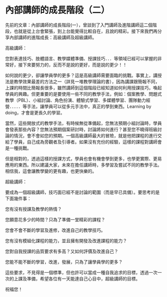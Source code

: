 # 內部講師的成長階段（二） 

<p>先前的文章：內部講師的成長階段(一），曾談到了入門講師及進階講師這二個階段，也就是從上台會緊張，到上台能覺得比較自在，且說的精彩。接下來我們再分享內部講師的進階成長：高級講師及超級講師。</p>
<p>高級講師：</p>
<p>您對表達技巧、肢體語言、教學媒體準備、授課技巧．．．等領域已經可以掌握的非常好，接下來要努力的，反而不是說的更好，而是說的更少！！<a name="more"></a></p>
<p>如何說的更少，卻讓學員學的更多？這是高級講師需要面臨的挑戰。事實上，講授法是教學效果最差的方法之一（詳見一堆教學理論的書），因為講課跟簡報不同，上課的時間比簡報長很多，雖然講師到這個階段已經知道如何利用授課技巧，喚起學員的興趣。但更重要的是要使用一些不同的教學手法，例如：個案教學、問題式教學（PBL）、小組討論、角色扮演、體驗式學習、多媒體學習、團隊動力經營．．．．．等手法，讓學員可以從多元手法中，真正的學到東西。Learning by doing，才會是更長久的學習。</p>
<p>當然，這些開放式的教學手法，有時候無從準備起，您無法預期小組討論時，學員會發表那些內容？您無法預期個案研討時，討論將如何進行？甚至您不曉得班級討論的情況，會不會如您的預期。一個高級講師最大的冒險，就是他把課程的進行交給了學員，自己成為旁觀者及引導者。如果沒有充份的經驗，這樣的課程對講師會是一種挑戰。</p>
<p>但是相對的，透過這樣的授課方式，學員也會有機會學到更多，也學更實際、更易應用的東西。所以建議大家，未來在擔任講師時，多學習及嘗試不同的教學手法。相信我，這會讓教學變的更有趣，也更快樂的。</p>
<p>超級講師：</p>
<p>要成為一個超級講師，技巧面已經不是討論的範圍（而是早已具備）。要思考的是下面幾件事：</p>
<p>您有沒有授課及教學的熱情？</p>
<p>您願意花多少的時間？只為了準備一堂精彩的課程？</p>
<p>您會不會不斷的學習及進修，改進自己的教學技巧。</p>
<p>您有沒有模組化課程的能力，並且擁有開發及改進課程的能力？</p>
<p>您對自我授課的品質要求有多高？又如何評價及改進自己？</p>
<p>您能不能不斷的學習，改進，發展，只為了讓學員學的更多？</p>
<p>這些要求，不見得是一個標準，但也許可以當成一種自我追求的目標，透過一次一次的上課及準備，希望各位有一天能達自己心目中，超級講師的目標。</p>
<p>祝福您！</p>